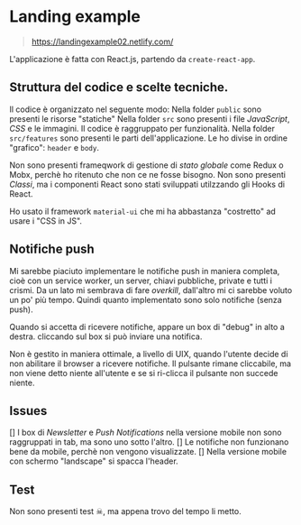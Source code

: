 # Landing example

>https://landingexample02.netlify.com/

L'applicazione è fatta con React.js, partendo da `create-react-app`.

## Struttura del codice e scelte tecniche.

Il codice è organizzato nel seguente modo: 
Nella folder `public` sono presenti le risorse "statiche"
Nella folder `src` sono presenti i file *JavaScript*, *CSS* e le immagini. Il codice è raggruppato per funzionalità. 
Nella folder `src/features` sono presenti le parti dell'applicazione. Le ho divise in ordine "grafico": `header` e `body`. 

Non sono presenti frameqwork di gestione di *stato globale* come Redux o Mobx, perchè ho ritenuto che non ce ne fosse bisogno. 
Non sono presenti *Classi*, ma i componenti React sono stati sviluppati utilzzando gli Hooks di React.

Ho usato il framework `material-ui` che mi ha abbastanza "costretto" ad usare i "CSS in JS".

## Notifiche push

Mi sarebbe piaciuto implementare le notifiche push in maniera completa, cioè con un service worker, un server, chiavi pubbliche, private e tutti i crismi. Da un lato mi sembrava di fare *overkill*, dall'altro mi ci sarebbe voluto un po' più tempo. Quindi quanto implementato sono solo notifiche (senza push). 

Quando si accetta di ricevere notifiche, appare un box di "debug" in alto a destra. cliccando sul box si può inviare una notifica.

Non è gestito in maniera ottimale, a livello di UIX, quando l'utente decide di non abilitare il browser a ricevere notifiche. Il pulsante rimane cliccabile, ma non viene detto niente all'utente e se si ri-clicca il pulsante non succede niente.

## Issues

[] I box di *Newsletter* e *Push Notifications* nella versione mobile non sono raggruppati in tab, ma sono uno sotto l'altro.
[] Le notifiche non funzionano bene da mobile, perchè non vengono visualizzate.
[] Nella versione mobile con schermo "landscape" si spacca l'header.

## Test

Non sono presenti test ☠, ma appena trovo del tempo li metto.
